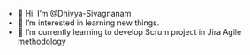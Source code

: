- 👋 Hi, I’m @Dhivya-Sivagnanam
- 👀 I’m interested in learning new things.  
- 🌱 I’m currently learning to develop Scrum project in Jira Agile methodology


<!---
Dhivya-Sivagnanam/Dhivya-Sivagnanam is a ✨ special ✨ repository because its `README.md` (this file) appears on your GitHub profile.
You can click the Preview link to take a look at your changes.
--->

